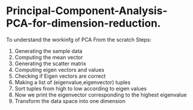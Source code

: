 # Principal-Component-Analysis-PCA-for-dimension-reduction.
To understand the workinfg of PCA From the scratch 
Steps:
1. Generating the sample data
2. Computing the mean vector
3. Generating the scatter matrix
4. Computing eigen vectors and values
5. Checking if Eigen vectors are correct
6. Making a list of (eigenvalue,eigenvector) tuples
7. Sort tuples from high to low according to eigen values
8. Now we print the eigenvector corresponding to the highest eigenvalue
9. Transform the data space into one dimension
